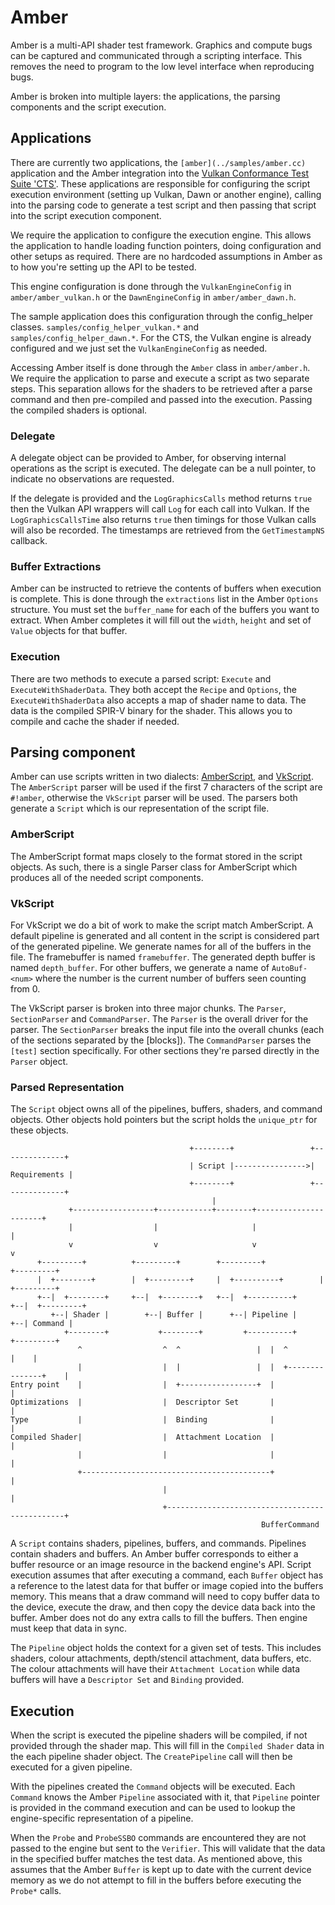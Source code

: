 # Amber

Amber is a multi-API shader test framework. Graphics and compute bugs can be
captured and communicated through a scripting interface. This removes the need
to program to the low level interface when reproducing bugs.

Amber is broken into multiple layers: the applications, the parsing components
and the script execution.

## Applications
There are currently two applications, the `[amber](../samples/amber.cc)`
application and the Amber integration into the
[Vulkan Conformance Test Suite 'CTS'](https://github.com/KhronosGroup/VK-GL-CTS/tree/master/external/vulkancts/modules/vulkan/amber). These applications are responsible
for configuring the script execution environment (setting up Vulkan, Dawn or
another engine), calling into the parsing code to generate a test script and
then passing that script into the script execution component.

We require the application to configure the execution engine. This allows the
application to handle loading function pointers, doing configuration and other
setups as required. There are no hardcoded assumptions in Amber as to how you're
setting up the API to be tested.

This engine configuration is done through the `VulkanEngineConfig` in
`amber/amber_vulkan.h` or the `DawnEngineConfig` in `amber/amber_dawn.h`.

The sample application does this configuration through the config_helper
classes. `samples/config_helper_vulkan.*` and `samples/config_helper_dawn.*`.
For the CTS, the Vulkan engine is already configured and we just set the
`VulkanEngineConfig` as needed.

Accessing Amber itself is done through the `Amber` class in `amber/amber.h`. We
require the application to parse and execute a script as two separate steps.
This separation allows for the shaders to be retrieved after a parse command
and then pre-compiled and passed into the execution. Passing the compiled
shaders is optional.

### Delegate
A delegate object can be provided to Amber, for observing internal operations as
the script is executed. The delegate can be a null pointer, to indicate no
observations are requested.

If the delegate is provided and the `LogGraphicsCalls` method returns
`true` then the Vulkan API wrappers will call `Log` for each call into Vulkan.
If the `LogGraphicsCallsTime` also returns `true` then timings for those
Vulkan calls will also be recorded. The timestamps are retrieved from the
`GetTimestampNS` callback.

### Buffer Extractions
Amber can be instructed to retrieve the contents of buffers when execution is
complete. This is done through the `extractions` list in the Amber `Options`
structure. You must set the `buffer_name` for each of the buffers you want to
extract. When Amber completes it will fill out the `width`, `height` and set
of `Value` objects for that buffer.

### Execution
There are two methods to execute a parsed script: `Execute` and
`ExecuteWithShaderData`. They both accept the `Recipe` and `Options`, the
`ExecuteWithShaderData` also accepts a map of shader name to data. The data
is the compiled SPIR-V binary for the shader. This allows you to compile and
cache the shader if needed.

## Parsing component
Amber can use scripts written in two dialects:
[AmberScript](amber_script.md), and [VkScript](vk_script.md). The `AmberScript`
parser will be used if the first 7 characters of the script are
`#!amber`, otherwise the `VkScript` parser will be used. The parsers both
generate a `Script` which is our representation of the script file.

### AmberScript
The AmberScript format maps closely to the format stored in the script objects.
As such, there is a single Parser class for AmberScript which produces all of
the needed script components.

### VkScript
For VkScript we do a bit of work to make the script match AmberScript. A default
pipeline is generated and all content in the script is considered part of the
generated pipeline. We generate names for all of the buffers in the file. The
framebuffer is named `framebuffer`. The generated depth buffer is named
`depth_buffer`. For other buffers, we generate a name of `AutoBuf-<num>` where
the number is the current number of buffers seen counting from 0.

The VkScript parser is broken into three major chunks. The `Parser`,
`SectionParser` and `CommandParser`. The `Parser` is the overall driver for the
parser. The `SectionParser` breaks the input file into the overall chunks (each
of the sections separated by the \[blocks]). The `CommandParser` parses the
`[test]` section specifically. For other sections they're parsed directly in
the `Parser` object.

### Parsed Representation
The `Script` object owns all of the pipelines, buffers, shaders, and command
objects. Other objects hold pointers but the script holds the `unique_ptr` for
these objects.

```
                                        +--------+                 +--------------+
                                        | Script |---------------->| Requirements |
                                        +--------+                 +--------------+
                                             |
             +------------------+------------+--------+----------------------+
             |                  |                     |                      |
             v                  v                     v                      v
      +---------+          +---------+        +---------+            +---------+
      |  +--------+        |  +---------+     |  +----------+        |  +---------+
      +--|  +--------+     +--|  +--------+   +--|  +----------+     +--|  +---------+
         +--| Shader |        +--| Buffer |      +--| Pipeline |        +--| Command |
            +--------+           +--------+         +----------+           +---------+
               ^                  ^  ^                 |  |  ^               |    |
               |                  |  |                 |  |  +---------------+    |
Entry point    |                  |  +-----------------+  |                       |
Optimizations  |                  |  Descriptor Set       |                       |
Type           |                  |  Binding              |                       |
Compiled Shader|                  |  Attachment Location  |                       |
               |                  |                       |                       |
               +------------------------------------------+                       |
                                  |                                               |
                                  +-----------------------------------------------+
                                                        BufferCommand
```

A `Script` contains shaders, pipelines, buffers, and commands. Pipelines
contain shaders and buffers. An Amber buffer corresponds to either a buffer
resource or an image resource in the backend engine's API.
Script execution assumes that after executing a command, each `Buffer` object
has a reference to the latest data for that buffer or image copied into
the buffers memory. This means that a draw command will need to copy buffer data to
the device, execute the draw, and then copy the device data back into the
buffer. Amber does not do any extra calls to fill the buffers. Then engine must
keep that data in sync.

The `Pipeline` object holds the context for a given set of tests. This includes
shaders, colour attachments, depth/stencil attachment, data buffers, etc. The
colour attachments will have their `Attachment Location` while data buffers
will have a `Descriptor Set` and `Binding` provided.

## Execution
When the script is executed the pipeline shaders will be compiled, if not
provided through the shader map. This will fill in the `Compiled Shader` data
in the each pipeline shader object. The `CreatePipeline` call will then be
executed for a given pipeline.

With the pipelines created the `Command` objects will be executed. Each
`Command` knows the Amber `Pipeline` associated with it, that `Pipeline` pointer
is provided in the command execution and can be used to lookup the
engine-specific representation of a pipeline.

When the `Probe` and `ProbeSSBO` commands are encountered they are not passed
to the engine but sent to the `Verifier`. This will validate that the data
in the specified buffer matches the test data. As mentioned above, this assumes
that the Amber `Buffer` is kept up to date with the current device memory as we
do not attempt to fill in the buffers before executing the `Probe*` calls.
